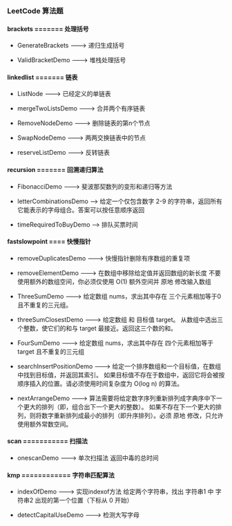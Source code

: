 ### LeetCode 算法题 

#### brackets ======= 处理括号
    
- GenerateBrackets ---> 递归生成括号

- ValidBracketDemo ---> 堆栈处理括号
    
#### linkedlist ======= 链表
    
- ListNode ---> 已经定义的单链表

- mergeTwoListsDemo ---> 合并两个有序链表

- RemoveNodeDemo ---> 删除链表的第n个节点

- SwapNodeDemo ---> 两两交换链表中的节点

- reserveListDemo ---> 反转链表
    
####  recursion ======= 回溯递归算法
    
- FibonacciDemo ---> 斐波那契数列的变形和递归等方法

- letterCombinationsDemo --> 给定一个仅包含数字 2-9 的字符串，返回所有它能表示的字母组合。答案可以按任意顺序返回

- timeRequiredToBuyDemo --> 排队买票时间
 
#### fastslowpoint ==== 快慢指针

- removeDuplicatesDemo ---> 快慢指针删除有序数组的重复项

- removeElementDemo ---> 在数组中移除给定值并返回数组的新长度 
不要使用额外的数组空间，你必须仅使用 O(1) 额外空间并 原地 修改输入数组

- ThreeSumDemo ---> 给定数组 nums，求出其中存在 三个元素相加等于0 且不重复的三元组。

- threeSumClosestDemo ---> 给定数组 和 目标值 target。
从数组中选出三个整数，使它们的和与 target 最接近。返回这三个数的和。

- FourSumDemo ---> 给定数组 nums，求出其中存在 四个元素相加等于target 且不重复的三元组

- searchInsertPositionDemo ---> 给定一个排序数组和一个目标值，在数组中找到目标值，并返回其索引。
如果目标值不存在于数组中，返回它将会被按顺序插入的位置。请必须使用时间复杂度为 O(log n) 的算法。

- nextArrangeDemo ---> 算法需要将给定数字序列重新排列成字典序中下一个更大的排列（即，组合出下一个更大的整数）。
如果不存在下一个更大的排列，则将数字重新排列成最小的排列（即升序排列）。必须 原地 修改，只允许使用额外常数空间。

#### scan =========== 扫描法

- onescanDemo ---> 单次扫描法 返回中毒的总时间

#### kmp ============ 字符串匹配算法

- indexOfDemo ---> 实现indexof方法 
给定两个字符串，找出 字符串1 中 字符串2 出现的第一个位置（下标从 0 开始）

- detectCapitalUseDemo ---> 检测大写字母

















    
    